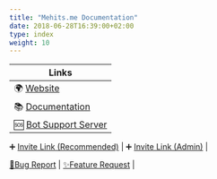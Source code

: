 ```yaml
---
title: "Mehits.me Documentation"
date: 2018-06-28T16:39:00+02:00
type: index
weight: 10
---
```


Links |
--- |
🌍 [Website](https://mehits.me/) |
📚 [Documentation](https://docs.mehits.me/) |
🆘 [Bot Support Server](https://discord.gg/dWSgwcsv8X) |

➕ [Invite Link (Recommended)](https://discord.com/oauth2/authorize?&client_id=832610442438246400&scope=applications.commands+bot&permissions=279113624822) |
➕ [Invite Link (Admin)](https://discord.com/oauth2/authorize?&client_id=832610442438246400&scope=applications.commands+bot&permissions=8) |

[🐛Bug Report](https://github.com/Mehits-me/Mehits.me/issues/new?assignees=JokeDevil&labels=bug&template=bug_report.yml&title=%5BBUG%5D%3A+) |
[✨Feature Request](https://github.com/Mehits-me/Mehits.me/issues/new?assignees=JokeDevil&labels=enhancement&template=feature_request.yml&title=%5BFEAT%5D%3A+) |